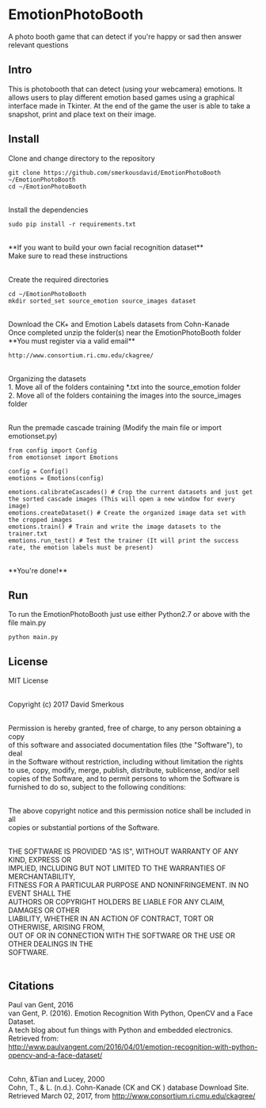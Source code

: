 # EmotionPhotoBooth
A photo booth game that can detect if you're happy or sad then answer relevant questions<br>

## Intro
This is photobooth that can detect (using your webcamera) emotions. It allows users to play different emotion based games using a graphical interface made in Tkinter. At the end of the game the user is able to take a snapshot, print and place text on their image.<br>

## Install
Clone and change directory to the repository<br>


	git clone https://github.com/smerkousdavid/EmotionPhotoBooth ~/EmotionPhotoBooth
	cd ~/EmotionPhotoBooth

<br>
Install the dependencies<br>

	
	sudo pip install -r requirements.txt

<br>
**If you want to build your own facial recognition dataset**<br>
Make sure to read these instructions<br><br>

Create the required directories


	cd ~/EmotionPhotoBooth
	mkdir sorted_set source_emotion source_images dataset
	
<br>
Download the CK+ and Emotion Labels datasets from Cohn-Kanade<br>
Once completed unzip the folder(s) near the EmotionPhotoBooth folder<br>
**You must register via a valid email**


	http://www.consortium.ri.cmu.edu/ckagree/

<br>
Organizing the datasets<br>
1. Move all of the folders containing *.txt into the source_emotion folder<br>
2. Move all of the folders containing the images into the source_images folder<br><br>

Run the premade cascade training (Modify the main file or import emotionset.py)<br>

	from config import Config
	from emotionset import Emotions
	
	config = Config()
	emotions = Emotions(config)
	
	emotions.calibrateCascades() # Crop the current datasets and just get the sorted cascade images (This will open a new window for every image)
	emotions.createDataset() # Create the organized image data set with the cropped images
	emotions.train() # Train and write the image datasets to the trainer.txt
	emotions.run_test() # Test the trainer (It will print the success rate, the emotion labels must be present)

<br>
**You're done!**

## Run
To run the EmotionPhotoBooth just use either Python2.7 or above with the file main.py


	python main.py


## License
MIT License<br><br>

Copyright (c) 2017 David Smerkous<br><br>

Permission is hereby granted, free of charge, to any person obtaining a copy<br>
of this software and associated documentation files (the "Software"), to deal<br>
in the Software without restriction, including without limitation the rights<br>
to use, copy, modify, merge, publish, distribute, sublicense, and/or sell<br>
copies of the Software, and to permit persons to whom the Software is<br>
furnished to do so, subject to the following conditions:<br><br>

The above copyright notice and this permission notice shall be included in all<br>
copies or substantial portions of the Software.<br><br>

THE SOFTWARE IS PROVIDED "AS IS", WITHOUT WARRANTY OF ANY KIND, EXPRESS OR<br>
IMPLIED, INCLUDING BUT NOT LIMITED TO THE WARRANTIES OF MERCHANTABILITY,<br>
FITNESS FOR A PARTICULAR PURPOSE AND NONINFRINGEMENT. IN NO EVENT SHALL THE<br>
AUTHORS OR COPYRIGHT HOLDERS BE LIABLE FOR ANY CLAIM, DAMAGES OR OTHER<br>
LIABILITY, WHETHER IN AN ACTION OF CONTRACT, TORT OR OTHERWISE, ARISING FROM,<br>
OUT OF OR IN CONNECTION WITH THE SOFTWARE OR THE USE OR OTHER DEALINGS IN THE<br>
SOFTWARE.<br><br>


## Citations
Paul van Gent, 2016<br>
van Gent, P. (2016). Emotion Recognition With Python, OpenCV and a Face Dataset.<br>
A tech blog about fun things with Python and embedded electronics. Retrieved from:<br>
http://www.paulvangent.com/2016/04/01/emotion-recognition-with-python-opencv-and-a-face-dataset/<br><br>

Cohn, &Tian and Lucey, 2000<br>
Cohn, T., & L. (n.d.). Cohn-Kanade (CK and CK ) database Download Site. Retrieved March 02, 2017, from http://www.consortium.ri.cmu.edu/ckagree/


